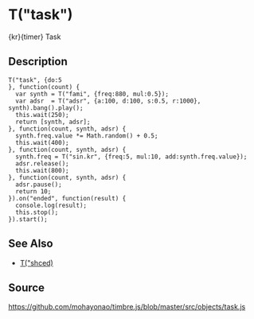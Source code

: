 T("task")
=========
{kr}{timer} Task

## Description ##

```timbre
T("task", {do:5
}, function(count) {
  var synth = T("fami", {freq:880, mul:0.5});
  var adsr  = T("adsr", {a:100, d:100, s:0.5, r:1000}, synth).bang().play();
  this.wait(250);
  return [synth, adsr];
}, function(count, synth, adsr) {
  synth.freq.value *= Math.random() + 0.5;
  this.wait(400);
}, function(count, synth, adsr) {
  synth.freq = T("sin.kr", {freq:5, mul:10, add:synth.freq.value});
  adsr.release();
  this.wait(800);
}, function(count, synth, adsr) {
  adsr.pause();
  return 10;
}).on("ended", function(result) {
  console.log(result);
  this.stop();
}).start();
```

## See Also ##
- [T("shced)](./sched.html)

## Source ##
https://github.com/mohayonao/timbre.js/blob/master/src/objects/task.js
